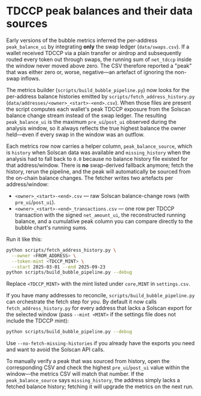 # TDCCP peak balances and their data sources

Early versions of the bubble metrics inferred the per-address `peak_balance_ui`
by integrating **only** the swap ledger (`data/swaps.csv`). If a wallet received
TDCCP via a plain transfer or airdrop and subsequently routed every token out
through swaps, the running sum of `net_tdccp` inside the window never moved above
zero. The CSV therefore reported a "peak" that was either zero or, worse,
negative—an artefact of ignoring the non-swap inflows.

The metrics builder (`scripts/build_bubble_pipeline.py`) now looks for the
per-address balance histories emitted by `scripts/fetch_address_history.py`
(`data/addresses/<owner>_<start>-<end>.csv`). When those files are present the
script computes each wallet's peak TDCCP exposure from the Solscan balance
change stream instead of the swap ledger. The resulting `peak_balance_ui` is the
maximum `pre_ui`/`post_ui` observed during the analysis window, so it always
reflects the true highest balance the owner held—even if every swap in the
window was an outflow.

Each metrics row now carries a helper column, `peak_balance_source`, which is
`history` when Solscan data was available and `missing_history` when the
analysis had to fall back to `0.0` because no balance history file existed for
that address/window. There is **no** swap-derived fallback anymore; fetch the
history, rerun the pipeline, and the peak will automatically be sourced from the
on-chain balance changes. The fetcher writes two artefacts per address/window:

* `<owner>_<start>-<end>.csv` — raw Solscan balance-change rows (with
  `pre_ui`/`post_ui`).
* `<owner>_<start>-<end>_transactions.csv` — one row per TDCCP transaction with
  the signed `net_amount_ui`, the reconstructed running balance, and a
  cumulative peak column you can compare directly to the bubble chart's running
  sums.

Run it like this:

```bash
python scripts/fetch_address_history.py \
  --owner <FROM_ADDRESS> \
  --token-mint <TDCCP_MINT> \
  --start 2025-03-01 --end 2025-09-23
python scripts/build_bubble_pipeline.py --debug
```

Replace `<TDCCP_MINT>` with the mint listed under `core,MINT` in `settings.csv`.

If you have many addresses to reconcile, `scripts/build_bubble_pipeline.py` can
orchestrate the fetch step for you. By default it now calls
`fetch_address_history.py` for every address that lacks a Solscan export for the
selected window (pass `--mint <MINT>` if the settings file does not include the
TDCCP mint):

```bash
python scripts/build_bubble_pipeline.py --debug
```

Use `--no-fetch-missing-histories` if you already have the exports you need and
want to avoid the Solscan API calls.

To manually verify a peak that was sourced from history, open the corresponding
CSV and check the highest `pre_ui`/`post_ui` value within the window—the metrics
CSV will match that number. If the `peak_balance_source` says `missing_history`,
the address simply lacks a fetched balance history; fetching it will upgrade the
metrics on the next run.
